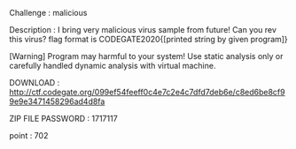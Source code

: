 Challenge : malicious

Description :
I bring very malicious virus sample from future! Can you rev this virus?
flag format is CODEGATE2020{[printed string by given program]}

[Warning]
Program may harmful to your system!
Use static analysis only or carefully handled dynamic analysis with virtual machine.

DOWNLOAD :
http://ctf.codegate.org/099ef54feeff0c4e7c2e4c7dfd7deb6e/c8ed6be8cf99e9e3471458296ad4d8fa

ZIP FILE PASSWORD : 1717117

point : 702
